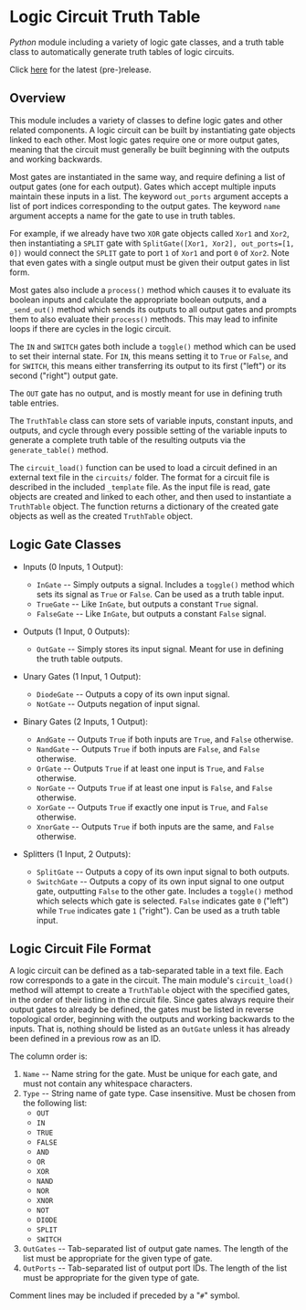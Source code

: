 # Logic Circuit Truth Table

_Python_ module including a variety of logic gate classes, and a truth table class to automatically generate truth tables of logic circuits.

Click [here](https://github.com/adam-rumpf/logic-circuit-truth-table/releases/tag/v0.4) for the latest (pre-)release.

## Overview

This module includes a variety of classes to define logic gates and other related components. A logic circuit can be built by instantiating gate objects linked to each other. Most logic gates require one or more output gates, meaning that the circuit must generally be built beginning with the outputs and working backwards.

Most gates are instantiated in the same way, and require defining a list of output gates (one for each output). Gates which accept multiple inputs maintain these inputs in a list. The keyword `out_ports` argument accepts a list of port indices corresponding to the output gates. The keyword `name` argument accepts a name for the gate to use in truth tables.

For example, if we already have two `XOR` gate objects called `Xor1` and `Xor2`, then instantiating a `SPLIT` gate with `SplitGate([Xor1, Xor2], out_ports=[1, 0])` would connect the `SPLIT` gate to port `1` of `Xor1` and port `0` of `Xor2`. Note that even gates with a single output must be given their output gates in list form.

Most gates also include a `process()` method which causes it to evaluate its boolean inputs and calculate the appropriate boolean outputs, and a `_send_out()` method which sends its outputs to all output gates and prompts them to also evaluate their `process()` methods. This may lead to infinite loops if there are cycles in the logic circuit.

The `IN` and `SWITCH` gates both include a `toggle()` method which can be used to set their internal state. For `IN`, this means setting it to `True` or `False`, and for `SWITCH`, this means either transferring its output to its first ("left") or its second ("right") output gate.

The `OUT` gate has no output, and is mostly meant for use in defining truth table entries.

The `TruthTable` class can store sets of variable inputs, constant inputs, and outputs, and cycle through every possible setting of the variable inputs to generate a complete truth table of the resulting outputs via the `generate_table()` method.

The `circuit_load()` function can be used to load a circuit defined in an external text file in the `circuits/` folder. The format for a circuit file is described in the included `_template` file. As the input file is read, gate objects are created and linked to each other, and then used to instantiate a `TruthTable` object. The function returns a dictionary of the created gate objects as well as the created `TruthTable` object.

## Logic Gate Classes

* Inputs (0 Inputs, 1 Output):
    * `InGate` -- Simply outputs a signal. Includes a `toggle()` method which sets its signal as `True` or `False`. Can be used as a truth table input.
    * `TrueGate` -- Like `InGate`, but outputs a constant `True` signal.
    * `FalseGate` -- Like `InGate`, but outputs a constant `False` signal.

* Outputs (1 Input, 0 Outputs):
    * `OutGate` -- Simply stores its input signal. Meant for use in defining the truth table outputs.

* Unary Gates (1 Input, 1 Output):
    * `DiodeGate` -- Outputs a copy of its own input signal.
    * `NotGate` -- Outputs negation of input signal.

* Binary Gates (2 Inputs, 1 Output):
    * `AndGate` -- Outputs `True` if both inputs are `True`, and `False` otherwise.
    * `NandGate` -- Outputs `True` if both inputs are `False`, and `False` otherwise.
    * `OrGate` -- Outputs `True` if at least one input is `True`, and `False` otherwise.
    * `NorGate` -- Outputs `True` if at least one input is `False`, and `False` otherwise.
    * `XorGate` -- Outputs `True` if exactly one input is `True`, and `False` otherwise.
    * `XnorGate` -- Outputs `True` if both inputs are the same, and `False` otherwise.

* Splitters (1 Input, 2 Outputs):
    * `SplitGate` -- Outputs a copy of its own input signal to both outputs.
    * `SwitchGate` -- Outputs a copy of its own input signal to one output gate, outputting `False` to the other gate. Includes a `toggle()` method which selects which gate is selected. `False` indicates gate `0` ("left") while `True` indicates gate `1` ("right"). Can be used as a truth table input.

## Logic Circuit File Format

A logic circuit can be defined as a tab-separated table in a text file. Each row corresponds to a gate in the circuit. The main module's `circuit_load()` method will attempt to create a `TruthTable` object with the specified gates, in the order of their listing in the circuit file. Since gates always require their output gates to already be defined, the gates must be listed in reverse topological order, beginning with the outputs and working backwards to the inputs. That is, nothing should be listed as an `OutGate` unless it has already been defined in a previous row as an ID.

The column order is:
1. `Name` -- Name string for the gate. Must be unique for each gate, and must not contain any whitespace characters.
1. `Type` -- String name of gate type. Case insensitive. Must be chosen from the following list:
    * `OUT`
    * `IN`
    * `TRUE`
    * `FALSE`
    * `AND`
    * `OR`
    * `XOR`
    * `NAND`
    * `NOR`
    * `XNOR`
    * `NOT`
    * `DIODE`
    * `SPLIT`
    * `SWITCH`
1. `OutGates` -- Tab-separated list of output gate names. The length of the list must be appropriate for the given type of gate.
1. `OutPorts` -- Tab-separated list of output port IDs. The length of the list must be appropriate for the given type of gate.

Comment lines may be included if preceded by a "`#`" symbol.
